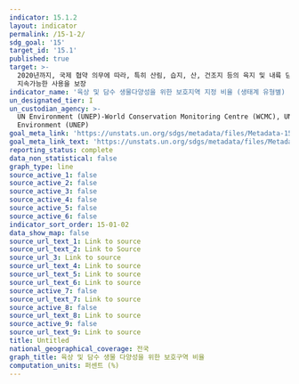 ```yaml
---
indicator: 15.1.2
layout: indicator
permalink: /15-1-2/
sdg_goal: '15'
target_id: '15.1'
published: true
target: >-
  2020년까지, 국제 협약 의무에 따라, 특히 산림, 습지, 산, 건조지 등의 육지 및 내륙 담수 생태계와 그 서비스에 대한 보전, 복원 및
  지속가능한 사용을 보장
indicator_name: '육상 및 담수 생물다양성을 위한 보호지역 지정 비율 (생태계 유형별) '
un_designated_tier: I
un_custodian_agency: >-
  UN Environment (UNEP)-World Conservation Monitoring Centre (WCMC), UN
  Environment (UNEP)
goal_meta_link: 'https://unstats.un.org/sdgs/metadata/files/Metadata-15-01-02.pdf'
goal_meta_link_text: 'https://unstats.un.org/sdgs/metadata/files/Metadata-15-01-02.pdf'
reporting_status: complete
data_non_statistical: false
graph_type: line
source_active_1: false
source_active_2: false
source_active_3: false
source_active_4: false
source_active_5: false
source_active_6: false
indicator_sort_order: 15-01-02
data_show_map: false
source_url_text_1: Link to source
source_url_text_2: Link to Source
source_url_3: Link to source
source_url_text_4: Link to source
source_url_text_5: Link to source
source_url_text_6: Link to source
source_active_7: false
source_url_text_7: Link to source
source_active_8: false
source_url_text_8: Link to source
source_active_9: false
source_url_text_9: Link to source
title: Untitled
national_geographical_coverage: 전국
graph_title: 육상 및 담수 생물 다양성을 위한 보호구역 비율
computation_units: 퍼센트 (%)
---
```

